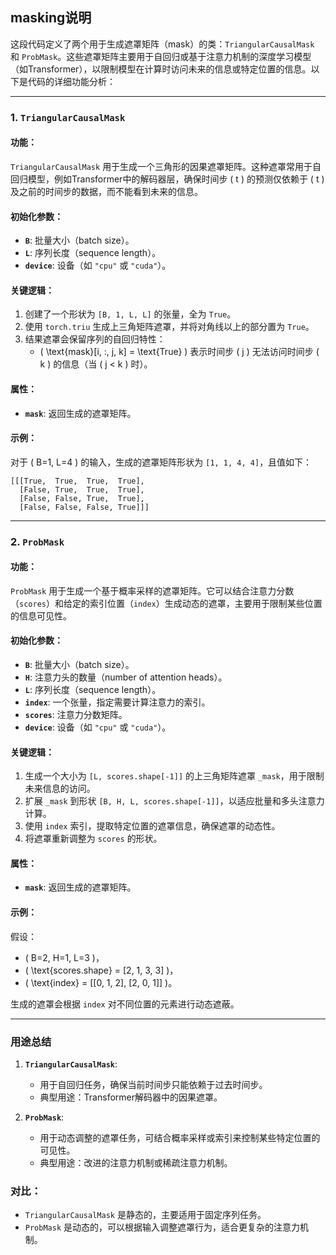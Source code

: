 ## masking说明
这段代码定义了两个用于生成遮罩矩阵（mask）的类：`TriangularCausalMask` 和 `ProbMask`。这些遮罩矩阵主要用于自回归或基于注意力机制的深度学习模型（如Transformer），以限制模型在计算时访问未来的信息或特定位置的信息。以下是代码的详细功能分析：

---

### 1. **`TriangularCausalMask`**

#### 功能：
`TriangularCausalMask` 用于生成一个三角形的因果遮罩矩阵。这种遮罩常用于自回归模型，例如Transformer中的解码器层，确保时间步 \( t \) 的预测仅依赖于 \( t \) 及之前的时间步的数据，而不能看到未来的信息。

#### 初始化参数：
- **`B`**: 批量大小（batch size）。
- **`L`**: 序列长度（sequence length）。
- **`device`**: 设备（如 `"cpu"` 或 `"cuda"`）。

#### 关键逻辑：
1. 创建了一个形状为 `[B, 1, L, L]` 的张量，全为 `True`。
2. 使用 `torch.triu` 生成上三角矩阵遮罩，并将对角线以上的部分置为 `True`。
3. 结果遮罩会保留序列的自回归特性：
   - \( \text{mask}[i, :, j, k] = \text{True} \) 表示时间步 \( j \) 无法访问时间步 \( k \) 的信息（当 \( j < k \) 时）。

#### 属性：
- **`mask`**: 返回生成的遮罩矩阵。

#### 示例：
对于 \( B=1, L=4 \) 的输入，生成的遮罩矩阵形状为 `[1, 1, 4, 4]`，且值如下：
```plaintext
[[[True,  True,  True,  True],
  [False, True,  True,  True],
  [False, False, True,  True],
  [False, False, False, True]]]
```

---

### 2. **`ProbMask`**

#### 功能：
`ProbMask` 用于生成一个基于概率采样的遮罩矩阵。它可以结合注意力分数（`scores`）和给定的索引位置（`index`）生成动态的遮罩，主要用于限制某些位置的信息可见性。

#### 初始化参数：
- **`B`**: 批量大小（batch size）。
- **`H`**: 注意力头的数量（number of attention heads）。
- **`L`**: 序列长度（sequence length）。
- **`index`**: 一个张量，指定需要计算注意力的索引。
- **`scores`**: 注意力分数矩阵。
- **`device`**: 设备（如 `"cpu"` 或 `"cuda"`）。

#### 关键逻辑：
1. 生成一个大小为 `[L, scores.shape[-1]]` 的上三角矩阵遮罩 `_mask`，用于限制未来信息的访问。
2. 扩展 `_mask` 到形状 `[B, H, L, scores.shape[-1]]`，以适应批量和多头注意力计算。
3. 使用 `index` 索引，提取特定位置的遮罩信息，确保遮罩的动态性。
4. 将遮罩重新调整为 `scores` 的形状。

#### 属性：
- **`mask`**: 返回生成的遮罩矩阵。

#### 示例：
假设：
- \( B=2, H=1, L=3 \)，
- \( \text{scores.shape} = [2, 1, 3, 3] \)，
- \( \text{index} = [[0, 1, 2], [2, 0, 1]] \)。

生成的遮罩会根据 `index` 对不同位置的元素进行动态遮蔽。

---

### 用途总结

1. **`TriangularCausalMask`**:
   - 用于自回归任务，确保当前时间步只能依赖于过去时间步。
   - 典型用途：Transformer解码器中的因果遮罩。

2. **`ProbMask`**:
   - 用于动态调整的遮罩任务，可结合概率采样或索引来控制某些特定位置的可见性。
   - 典型用途：改进的注意力机制或稀疏注意力机制。

### 对比：
- `TriangularCausalMask` 是静态的，主要适用于固定序列任务。
- `ProbMask` 是动态的，可以根据输入调整遮罩行为，适合更复杂的注意力机制。
